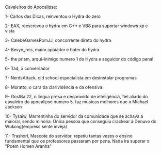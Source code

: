 Cavaleiros do Apocalipse:

1- Carlos das Dicas, reinventou o Hydra do zero

2- EAX, reescrevou o hydra em C++ e VB8 para suportar windows xp e vista 

3- CalebeGamesRomJJ, concorrente direto do hydra

4- Kevyn_reis, maior apoiador e hater do hydra

5- the рrism, arqui-inimigo numero 1 do Hydra e seguidor do código penal

6- Tad, o conversador

7- NerdsAttack, old school especialista em desinstalar programas

8- Moratto, o cara da clarividência e da ofensiva

9- GostBai22, o língua presa e desprovido de inteligência, fiel aliado do cavaleiro do apocalipse numero 5, faz musicas melhores que o Michael Jackson 

10- Tysaiw, Marrentinha do servidor da comunidade que se achava a maioral, sendo minoria. Única pessoa que conseguiu crackear a Denuvo do Wukong(empress sente inveja)

11- Trashxrl, Mascote do servidor, repetiu tantas vezes o ensino fundamental que os professores passaram por pena. Nada ira superar o "Poem Homen Aranha"

